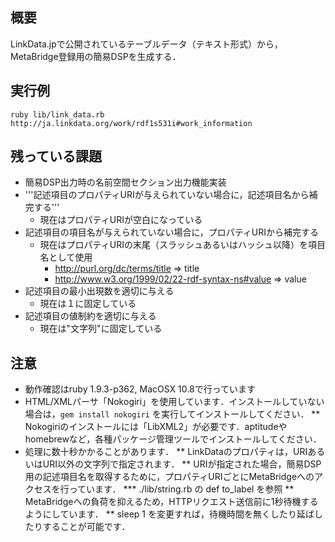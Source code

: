 ## 概要

LinkData.jpで公開されているテーブルデータ（テキスト形式）から，MetaBridge登録用の簡易DSPを生成する．


## 実行例

    ruby lib/link_data.rb http://ja.linkdata.org/work/rdf1s531i#work_information

## 残っている課題

* 簡易DSP出力時の名前空間セクション出力機能実装
* '''記述項目のプロパティURIが与えられていない場合に，記述項目名から補完する'''
    * 現在はプロパティURIが空白になっている
* 記述項目の項目名が与えられていない場合に，プロパティURIから補完する
    * 現在はプロパティURIの末尾（スラッシュあるいはハッシュ以降）を項目名として使用
        * http://purl.org/dc/terms/title => title
        * http://www.w3.org/1999/02/22-rdf-syntax-ns#value => value
* 記述項目の最小出現数を適切に与える
    * 現在は１に固定している
* 記述項目の値制約を適切に与える
    * 現在は"文字列"に固定している


## 注意
* 動作確認はruby 1.9.3-p362, MacOSX 10.8で行っています
* HTML/XMLパーサ「Nokogiri」を使用しています．インストールしていない場合は，`gem install nokogiri` を実行してインストールしてください．
** Nokogiriのインストールには「LibXML2」が必要です．aptitudeやhomebrewなど，各種パッケージ管理ツールでインストールしてください．
* 処理に数十秒かかることがあります．
** LinkDataのプロパティは，URIあるいはURI以外の文字列で指定されます．
** URIが指定された場合，簡易DSP用の記述項目名を取得するために，プロパティURIごとにMetaBridgeへのアクセスを行っています．
*** ./lib/string.rb の def to_label を参照
** MetaBridgeへの負荷を抑えるため，HTTPリクエスト送信前に1秒待機するようにしています．
** sleep 1 を変更すれば，待機時間を無くしたり延ばしたりすることが可能です．
